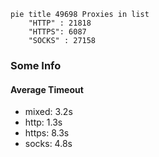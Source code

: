 
```mermaid
pie title 49698 Proxies in list
    "HTTP" : 21818
    "HTTPS": 6087
    "SOCKS" : 27158
```

### Some Info
#### Average Timeout

- mixed: 3.2s
- http: 1.3s
- https: 8.3s
- socks: 4.8s
